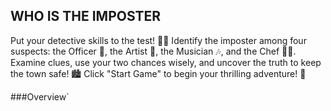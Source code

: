 ## WHO IS THE IMPOSTER 

Put your detective skills to the test! 🕵️‍♀️
Identify the imposter among four suspects: the Officer 🚓, the Artist 🎨, the Musician 🎶, and the Chef 👨‍🍳. Examine clues, use your two chances wisely, and uncover the truth to keep the town safe! 🏙️ Click "Start Game" to begin your thrilling adventure! 🎉

###Overview`